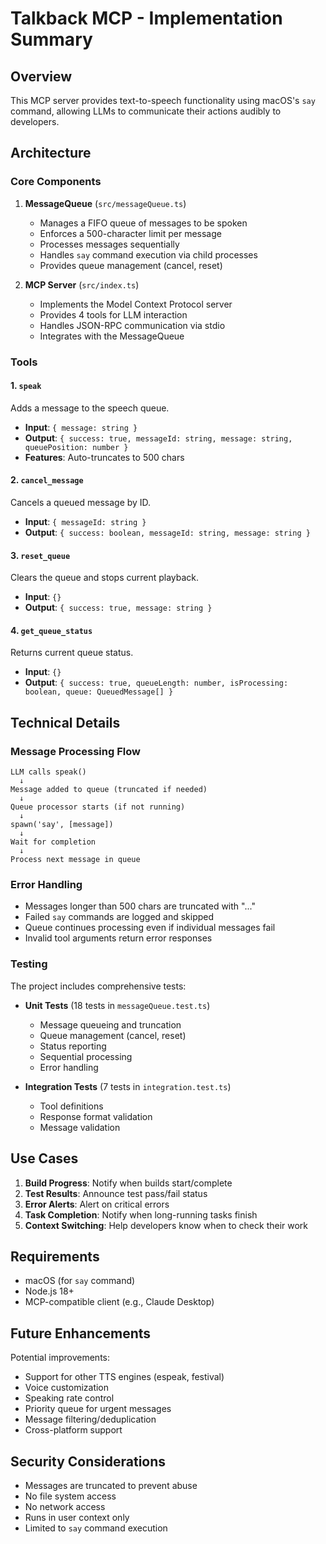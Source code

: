 # Talkback MCP - Implementation Summary

## Overview

This MCP server provides text-to-speech functionality using macOS's `say` command, allowing LLMs to communicate their actions audibly to developers.

## Architecture

### Core Components

1. **MessageQueue** (`src/messageQueue.ts`)
   - Manages a FIFO queue of messages to be spoken
   - Enforces a 500-character limit per message
   - Processes messages sequentially
   - Handles `say` command execution via child processes
   - Provides queue management (cancel, reset)

2. **MCP Server** (`src/index.ts`)
   - Implements the Model Context Protocol server
   - Provides 4 tools for LLM interaction
   - Handles JSON-RPC communication via stdio
   - Integrates with the MessageQueue

### Tools

#### 1. `speak`
Adds a message to the speech queue.
- **Input**: `{ message: string }`
- **Output**: `{ success: true, messageId: string, message: string, queuePosition: number }`
- **Features**: Auto-truncates to 500 chars

#### 2. `cancel_message`
Cancels a queued message by ID.
- **Input**: `{ messageId: string }`
- **Output**: `{ success: boolean, messageId: string, message: string }`

#### 3. `reset_queue`
Clears the queue and stops current playback.
- **Input**: `{}`
- **Output**: `{ success: true, message: string }`

#### 4. `get_queue_status`
Returns current queue status.
- **Input**: `{}`
- **Output**: `{ success: true, queueLength: number, isProcessing: boolean, queue: QueuedMessage[] }`

## Technical Details

### Message Processing Flow

```
LLM calls speak() 
  ↓
Message added to queue (truncated if needed)
  ↓
Queue processor starts (if not running)
  ↓
spawn('say', [message])
  ↓
Wait for completion
  ↓
Process next message in queue
```

### Error Handling

- Messages longer than 500 chars are truncated with "..."
- Failed `say` commands are logged and skipped
- Queue continues processing even if individual messages fail
- Invalid tool arguments return error responses

### Testing

The project includes comprehensive tests:

- **Unit Tests** (18 tests in `messageQueue.test.ts`)
  - Message queueing and truncation
  - Queue management (cancel, reset)
  - Status reporting
  - Sequential processing
  - Error handling

- **Integration Tests** (7 tests in `integration.test.ts`)
  - Tool definitions
  - Response format validation
  - Message validation

## Use Cases

1. **Build Progress**: Notify when builds start/complete
2. **Test Results**: Announce test pass/fail status
3. **Error Alerts**: Alert on critical errors
4. **Task Completion**: Notify when long-running tasks finish
5. **Context Switching**: Help developers know when to check their work

## Requirements

- macOS (for `say` command)
- Node.js 18+
- MCP-compatible client (e.g., Claude Desktop)

## Future Enhancements

Potential improvements:
- Support for other TTS engines (espeak, festival)
- Voice customization
- Speaking rate control
- Priority queue for urgent messages
- Message filtering/deduplication
- Cross-platform support

## Security Considerations

- Messages are truncated to prevent abuse
- No file system access
- No network access
- Runs in user context only
- Limited to `say` command execution
